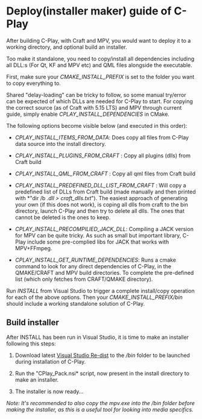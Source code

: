 # Deploy(installer maker) guide of C-Play

After building C-Play, with Craft and MPV, you would want to deploy it to a working directory, and optional build an installer.

Too make it standalone, you need to copy/install all dependencies including all DLL:s (For Qt, KF and MPV etc) and QML files alongside the executable.

First, make sure your *CMAKE_INSTALL_PREFIX* is set to the folder you want to copy everything to.

Shared "delay-loading" can be tricky to follow, so some manual try/error can be expected of which DLLs are needed for C-Play to start.
For copying the correct source (as of Craft with 5.15 LTS) and MPV through current guide, simply enable *CPLAY_INSTALL_DEPENDENCIES* in CMake.

The following options become visible below (and executed in this order): 

* *CPLAY_INSTALL_ITEMS_FROM_DATA*: Does copy all files from C-Play data source into the install directory.

* *CPLAY_INSTALL_PLUGINS_FROM_CRAFT* : Copy all plugins (dlls) from Craft build

* *CPLAY_INSTALL_QML_FROM_CRAFT* : Copy all qml files from Craft build

* *CPLAY_INSTALL_PREDEFINED_DLL_LIST_FROM_CRAFT* : Will copy a predefined list of DLLs from Craft build (made manually and then printed with *"dir /b *.dll > craft_dlls.txt*"). The easiest approach of generating your own (if this does not work), is coping all dlls from craft to the bin directory, launch C-Play and then try to delete all dlls. The ones that cannot be deleted is the ones to keep.

* *CPLAY_INSTALL_PRECOMPILIED_JACK_DLL*: Compiling a JACK version for MPV can be quite tricky. As such as small but important library, C-Play include some pre-complied libs for JACK that works with MPV+FFmpeg.

* *CPLAY_INSTALL_GET_RUNTIME_DEPENDENCIES*: Runs a cmake command to look for any direct dependencies of C-Play, in the QMAKE/CRAFT and MPV build directories. To complete the pre-defined list (which only fetches from CRAFT/QMAKE directory).

Run *INSTALL* from Visual Studio to trigger a complete install/copy operation for each of the above options.
Then your *CMAKE_INSTALL_PREFIX/bin* should include a working standalone solution of C-Play.

## Build installer

After INSTALL has been run in Visual Studio, it is time to make an installer following this steps:

1. Download latest [Visual Studio Re-dist](https://aka.ms/vs/17/release/vc_redist.x64.exe) to the */bin* folder to be launched during installation of C-Play.

1. Run the "CPlay_Pack.nsi* script, now present in the install directory to make an installer.

1. The installer is now ready...

*Note: It's recommended to also copy the mpv.exe into the /bin folder before making the installer, as this is a useful tool for looking into media specifics.*
